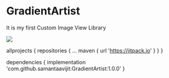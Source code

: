 # GradientArtist
It is my first Custom Image View Library

[![](https://jitpack.io/v/samantaavijit/GradientArtist.svg)](https://jitpack.io/#samantaavijit/GradientArtist)


allprojects {
		repositories {
			...
			maven { url 'https://jitpack.io' }
		}
	}
  
  
  dependencies {
	        implementation 'com.github.samantaavijit:GradientArtist:1.0.0'
	}

